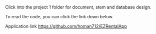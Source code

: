 Click into the project 1 folder for document, stem and database design.


To read the code, you can click the link down below.

Application link
https://github.com/homan712/EZRentalApp
